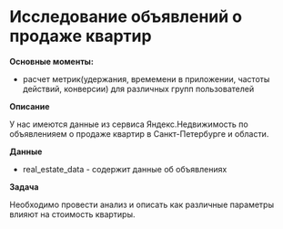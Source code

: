 # Исследование объявлений о продаже квартир

**Основные моменты:**
- расчет метрик(удержания, времемени в приложении, частоты действий, конверсии) для различных групп пользователей

**Описание**

У нас имеются данные из сервиса Яндекс.Недвижимость по объявленияем о продаже квартир в Санкт-Петербурге и области. 

**Данные**

- real_estate_data - содержит данные об объявлениях

**Задача**

Необходимо провести анализ и описать как различные параметры влияют на стоимость квартиры.
